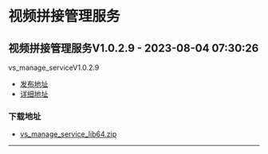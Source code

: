 # 视频拼接管理服务
## 视频拼接管理服务V1.0.2.9 - 2023-08-04 07:30:26
vs_manage_serviceV1.0.2.9
*  [发布地址](https://github.com/jadehh/VideoStitching/releases/tag/vs_manage_serviceV1.0.2.9)
*  [详细地址](https://github.com/jadehh/jadehh_file/releases/tag/vs_manage_serviceV1.0.2.9)
### 下载地址
* [vs_manage_service_lib64.zip](https://gh.ddlc.top/https://github.com/jadehh/jadehh_file/releases/download/vs_manage_serviceV1.0.2.9/vs_manage_service_lib64.zip)
----